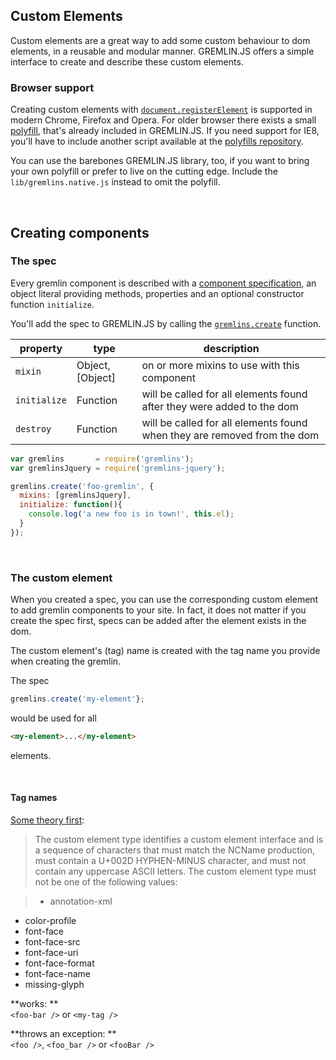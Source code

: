 ## Custom Elements

Custom elements are a great way to add some custom behaviour to dom elements, in a reusable and modular manner. 
GREMLIN.JS offers a simple interface to create and describe these custom elements.

### Browser support

Creating custom elements with [`document.registerElement`](https://developer.mozilla.org/en-US/docs/Web/API/Document/registerElement)
is supported in modern Chrome, Firefox and Opera. For older browser there exists a small 
[polyfill](https://github.com/WebReflection/document-register-element), that's already included in GREMLIN.JS. If you 
need support for IE8, you'll have to include another script available at the 
[polyfills repository](https://github.com/WebReflection/document-register-element).

You can use the barebones GREMLIN.JS library, too, if you want to bring your own polyfill or prefer to live on the cutting edge.
Include the `lib/gremlins.native.js` instead to omit the polyfill.

<br>

## Creating components

### The spec

Every gremlin component is described with a [component specification](api.md#component-specifications), an object 
literal providing methods, properties and an optional constructor function `initialize`.

You'll add the spec to GREMLIN.JS by calling the [`gremlins.create`](api.md#create) function.

property            | type                  | description
-------------       | -----                 |--------------
`mixin`             | Object, [Object]      | on or more mixins to use with this component
`initialize`        | Function              | will be called for all elements found after they were added to the dom
`destroy`           | Function              | will be called for all elements found when they are removed from the dom


```js
var gremlins       = require('gremlins');
var gremlinsJquery = require('gremlins-jquery');

gremlins.create('foo-gremlin', {
  mixins: [gremlinsJquery],
  initialize: function(){
    console.log('a new foo is in town!', this.el);
  }
});
```
<br>

### The custom element

When you created a spec, you can use the corresponding custom element to add gremlin components to your site. In fact,
it does not matter if you create the spec first, specs can be added after the element exists in the dom.
 
The custom element's (tag) name is created with the tag name you provide when creating the gremlin.

The spec
```js
gremlins.create('my-element'};
```

would be used for all

```html
<my-element>...</my-element>
```

elements.

<br>

#### Tag names

[Some theory first](http://w3c.github.io/webcomponents/spec/custom/#concepts):

> The custom element type identifies a custom element interface and is a sequence of characters that must match the NCName production, must contain a U+002D HYPHEN-MINUS character, and must not contain any uppercase ASCII letters.
 The custom element type must not be one of the following values:
 
> - annotation-xml
 - color-profile
 - font-face
 - font-face-src
 - font-face-uri
 - font-face-format
 - font-face-name
 - missing-glyph

**works: **  
`<foo-bar />` or `<my-tag />` 

**throws an exception: **  
`<foo />`, `<foo_bar />` or `<fooBar />`  


